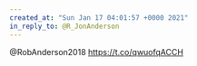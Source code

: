 ```yaml
---
created_at: "Sun Jan 17 04:01:57 +0000 2021"
in_reply_to: @R_JonAnderson
---
```


@RobAnderson2018 https://t.co/qwuofqACCH
